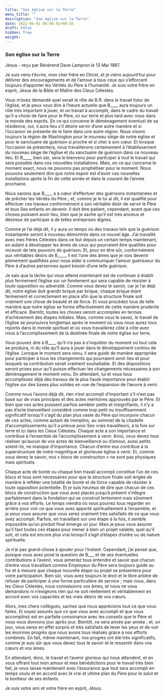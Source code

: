 ```yaml
---
title: "Son église sur la Terre"
menu_title: ""
description: "Son église sur la Terre"
date: 2022-06-01 06:00:01+00:16
draft: False
hidden: True
weight:
---
```

### Son église sur la Terre

Jésus - reçu par Révérend Dave Lampron le 13 Mai 1987.

Je suis venu t’écrire, mon cher frère en Christ, et je viens aujourd’hui pour délivrer des encouragements et de l’amour à tous ceux qui s’efforcent toujours d’apporter les Vérités du Père à l’humanité. Je suis votre frère en esprit, Jésus de la Bible et Maître des Cieux Célestes.

Vous m’avez demandé quel serait le rôle de B.R. dans le travail futur de l’église, et je peux vous dire à l’heure actuelle que B____ aura toujours un rôle très important à jouer, et un travail à accomplir, dans le cadre du travail qu’il a choisi de faire pour le Père, ici sur terre et plus tard avec nous dans le monde des esprits. En ce qui concerne le déménagement éventuel de sa résidence, oui, il aura lieu s’il désire servir d’une autre manière et si l’occasion se présente de le faire dans une autre région. Nous visons toujours la région de Washington pour le nouveau siège de notre église et pour le sanctuaire de guérison si proche et si cher à son cœur. Et lorsque l’occasion se présentera, nous travaillerons certainement à l’établissement du nouveau siège de l’église et du sanctuaire de guérison dans ce nouveau lieu. Et B____, bien sûr, sera le bienvenu pour participer à tout le travail qui sera possible dans ces nouvelles installations. Mais, en ce qui concerne le moment exact, nous ne pouvons pas prophétiser pour le moment. Nous pouvons seulement dire que notre espoir est d’avoir ces nouvelles installations après la fin de cette année et dans le courant de l’année prochaine.

Nous savons que B____ a à cœur d’effectuer des guérisons instantanées et de prêcher les Vérités du Père ; et, comme je le lui ai dit, il est qualifié pour effectuer ces travaux conformément à son véritable désir de servir le Père et tous Ses enfants en devenir. Il doit être patient, cependant, avant que ces choses puissent avoir lieu, bien que je sache qu’il est très anxieux et désireux de participer à de telles entreprises dignes.

Comme je l’ai déjà dit, il y aura un temps où des travaux tels que la guérison instantanée seront à nouveau démontrés dans ce nouvel âge. J’ai travaillé avec mes frères Célestes dans ce but depuis un certain temps maintenant, en aidant à développer les âmes de ceux qui pourraient être qualifiés pour recevoir de tels pouvoirs de guérison. Et, pour en être sûr, conformément aux véritables désirs de B____, il est l’une des âmes que je vois devenir pleinement qualifiées pour nous aider à communiquer l’amour guérisseur du Père à d’autres personnes ayant besoin d’une telle guérison.

Je sais que la tâche qui vous attend maintenant est de continuer à établir plus fermement l’église sur un fondement qui sera capable de résister à toute opposition ou adversité. Comme vous devez le savoir, car je l’ai déjà dit, notre église doit grandir brique par brique, chaque brique étant fermement et correctement en place afin que la structure finale soit vraiment une chose de beauté et de force. Et vous procédez tous de telle manière que notre église se forme effectivement de cette manière prudente et efficace. Bientôt, toutes les choses seront accomplies en termes d’achèvement des étapes initiales. Mais, comme vous le savez, le travail de l’église se poursuivra longtemps après le moment où vous nous aurez tous rejoints dans le monde spirituel et où vous travaillerez côte à côte avec nous à l’accomplissement de la destinée finale de notre église sur terre.

Vous pouvez dire à B____ qu’il n’a pas à s’inquiéter du moment où tout cela se produira, ni du rôle qu’il aura à jouer dans le développement continu de l’église. Lorsque le moment sera venu, il sera guidé de manière appropriée pour participer à tous les changements qui pourraient avoir lieu et pour lesquels sa contribution serait vraiment souhaitable. Et des dispositions seront prises pour qu’il puisse effectuer les changements nécessaires à son déménagement le moment venu. En attendant, lui et vous tous accomplissez déjà des travaux de la plus haute importance pour établir l’église sur des bases plus solides en vue de l’expansion de l’œuvre à venir.

Comme nous l’avons déjà dit, rien n’est accompli d’important s’il n’est pas basé sur de vrais principes et des actes méritoires approuvés par le Père. Et bien que ces actes puissent parfois sembler petits et insignifiants, il n’y a pas d’acte bienveillant considéré comme trop petit ou insuffisamment significatif lorsqu’il s’agit du plan plus vaste du Père qui incorpore chacun de ces actes, comme autant de tremplins, au sommet de la citadelle d’accomplissements qu’il a prévue pour Ses vrais travailleurs, à la fois sur terre et ici dans les Cieux Célestes. Chaque acte a son importance et contribue à l’ensemble de l’accomplissement à venir. Ainsi, vous devez tous réaliser qu’aucun de vos actes de bienveillance ou d’amour, aussi petits soient-ils, ne manque d’importance. Chacun d’entre eux contribue à la superstructure de notre magnifique et glorieuse église à venir. Et, comme vous devez le savoir, nos « blocs de construction » ne sont pas physiques mais spirituels.

Chaque acte de bonté ou chaque bon travail accompli constitue l’un de ces blocs et tous sont nécessaires pour que la structure finale soit érigée de manière à refléter une totalité de bonté et de force capable de résister à toute opposition potentielle. Et je suis heureux de dire que chacun de ces blocs de construction que vous avez placés jusqu’à présent s’intègre parfaitement dans la fondation qui se construit lentement mais sûrement grâce à vos efforts. Le temps viendra où vous pourrez tous regarder en arrière pour voir ce que vous avez apporté spirituellement à l’ensemble, et je peux vous assurer que vous serez vraiment très satisfaits de ce que vous avez accompli. Parfois, en travaillant sur une étape à la fois, il semble impossible qu’un produit final émerge un jour. Mais je peux vous assurer qu’il faut toutes ces étapes pour mener à bien un projet valable, quel qu’il soit, et cela est encore plus vrai lorsqu’il s’agit d’étapes d’ordre ou de nature spirituelle.

Je n’ai pas grand-chose à ajouter pour l’instant. Cependant, j’ai pensé que, puisque vous avez posé la question de B___ et de ses éventuelles contributions à l’avenir, vous aimeriez tous entendre et savoir que chacun d’entre vous travaillant comme Employeur du Père sera toujours guidé au fur et à mesure que chaque nouvelle étape ou projet se présentera pour votre participation. Bien sûr, vous avez toujours le droit et le libre arbitre de refuser de participer à une forme particulière de service ; mais nous, dans les Cieux Célestes, nous connaissons vos âmes, et nous ne vous demandons ni n’exigeons rien qui ne soit réellement et véritablement en accord avec vos capacités et les vrais désirs de vos cœurs.

Alors, mes chers collègues, sachez que nous apprécions tout ce que vous faites. Et soyez assurés que ce que vous avez accompli et que vous accomplirez est en parfaite consonance avec les conseils que le Père et nous vous donnons jour après jour. Bientôt, ce sera année par année ; et, un jour, vous serez en effet surpris et très satisfaits de lever les yeux et de voir les énormes progrès que nous avons tous réalisés grâce à nos efforts combinés. En fait, même maintenant, nos progrès ont été très significatifs, comme je suis sûr que vous devez tous le savoir et le ressentir dans vos cœurs et vos âmes.

En attendant, donc, le travail et l’avenir glorieux qui nous attendent, et en vous offrant tout mon amour et mes bénédictions pour le travail très bien fait, je vous laisse maintenant avec l’assurance que tout sera accompli en temps voulu et en accord avec le vrai et ultime plan du Père pour le salut et le bonheur de ses enfants.

Je suis votre ami et votre frère en esprit, Jésus.